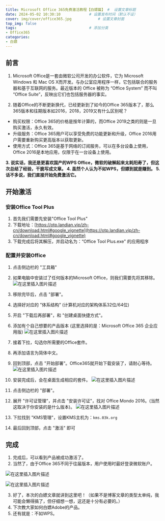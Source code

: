 ```yaml
---
title: Microsoft Office 365免费激活教程【白嫖篇】 #  设置文章标题
date: 2024-05-02 10:30:10             # 设置发布时间（默认不设）
cover: img/cover/office365.jpg            # 设置文章封面
top_img: false
tags:                                 # 添加分类
- Office365
categories:
- 白嫖
---
```



## 前言
1. Microsoft Office是一套由微软公司开发的办公软件，它为 Microsoft Windows 和 Mac OS X而开发。与办公室应用程序一样，它包括联合的服务器和基于互联网的服务。最近版本的 Office 被称为 “Office System” 而不叫 “Office Suite”，反映出它们也包括服务器的事实。

2. 随着Office的不断更新换代，已经更新到了如今的Office 365版本了，那么365版本和往期版本如2016，2018，2019又有什么区别呢？
- 购买权限：Office 365的价格是按年计算的，而Office 2019之类的则是一旦购买激活，永久有效。
- 升级服务：Office 365用户可以享受免费的功能更新和升级，Office 2016用户需要重新购买更高版本以获取更新。
- 使用方式：Office 365是基于网络的订阅服务，可以在多台设备上使用，Office 2016是本地应用，仅限于在一台设备上使用。

**3. 说实话，我还是更喜欢国产的WPS Office，微软的破解起来太耗阳寿了，但这次总结了经验，干脆写成文章。
4. 虽然个人认为不如WPS，但嫖到就是赚到。
5. 话不多说，我们直接开始免费激活它。**
## 开始激活
### 安装Office Tool Plus

1. 首先我们需要先安装"Office Tool Plus"
2. 下载地址：[https://otp.landian.vip/zh-cn/download.html#google_vignette](https://otp.landian.vip/zh-cn/download.html#google_vignette)
3. 下载完成后将其解压，并启动名为：“Office Tool Plus.exe" 的应用程序

### 配置并安装Office
1. 点击侧边栏的 "工具箱"
2. 如果电脑中安装过了任何版本的Microsoft Office，则我们需要先将其移除。
![在这里插入图片描述](https://gcore.jsdelivr.net/gh/Almango/Blog_imgbed@main/post/post_office365_1.png)

4. 移除完毕后，点击 "部署"。
5. 选择好对应的 ”体系结构" (计算机对应的架构体系32位/64位)
6. 开启 "下载后再部署"，和 "创建桌面快捷方式"。
7. 添加有个自己想要的产品版本 (这里选择的是：Microsoft Office 365 企业应用版)
![在这里插入图片描述](https://gcore.jsdelivr.net/gh/Almango/Blog_imgbed@main/post/post_office365_2.png)

8. 接着下拉，勾选你所需要的Office套件。
9. 再添加语言为简体中文。
10. 回到顶部，点击 "开始部署"。Office365就开始下载安装了，请耐心等待。
![在这里插入图片描述](https://gcore.jsdelivr.net/gh/Almango/Blog_imgbed@main/post/post_office365_3.png)

11.  安装完成后，会在桌面生成相应的套件。
![在这里插入图片描述](https://gcore.jsdelivr.net/gh/Almango/Blog_imgbed@main/post/post_office365_4.png)

12. 点击侧边栏的 "部署"。
13. 展开 "许可证管理"，并点击 "安装许可证"，找对 Office Mondo 2016。(当然这取决于你安装的是什么版本)。
![在这里插入图片描述](https://gcore.jsdelivr.net/gh/Almango/Blog_imgbed@main/post/post_office365_5.png)

15. 下拉找到  "KMS管理"，设置KMS主机为：`kms.03k.org` 
16. 最后回到顶部，点击 "激活" 即可

## 完成
1. 完成后，可以看到产品被成功激活了。
2. 当然了，由于Office 365不同于往届版本，用户使用时最好登录微软账户。

![在这里插入图片描述](https://gcore.jsdelivr.net/gh/Almango/Blog_imgbed@main/post/post_office365_6.png)

![在这里插入图片描述](https://gcore.jsdelivr.net/gh/Almango/Blog_imgbed@main/post/post_office365_7.png)

3. 好了，本次的白嫖文章就讲到这里吧！（如果不是博客文章的类型太单纯，我可能会懒得搞了，但仔细想一想，这还是十分有必要的。）
4. 下次教大家如何白嫖Adobe的产品。
5. 还有就是：不如WPS。